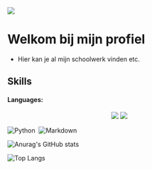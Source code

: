 
![](https://komarev.com/ghpvc/?username=cedricaf&color=brightgreen&style=for-the-badge)

# Welkom bij mijn profiel

* Hier kan je al mijn schoolwerk vinden etc.
  
## Skills


#### Languages:

<p>
    <div align="center">
  <img src="https://img.shields.io/badge/-Javascript-000?style=for-the-badge&logo=javascript&color=151515&logoColor=000&labelColor=f28a00">
  <img src="https://img.shields.io/badge/markdown-%23000000.svg?style=for-the-badge&logo=markdown&logoColor=f28a00">
</div>
</p>

![Python](https://img.shields.io/badge/Python-3776AB?style=for-the-badge&logo=python&logoColor=white)&nbsp;
![Markdown](https://img.shields.io/badge/markdown-%23000000.svg?style=for-the-badge&logo=markdown&logoColor=white)


![Anurag's GitHub stats](https://github-readme-stats.vercel.app/api?username=cedricaf&show_icons=true&theme=dark)

![Top Langs](https://github-readme-stats.vercel.app/api/top-langs/?username=cedricaf&show_icons=true&theme=dark)
